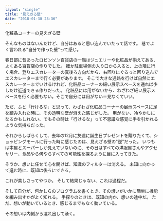 ```yaml
---
layout: "single"
title: "見えざる壁"
date: "2018-01-30 23:36"
---
```


化粧品コーナーの見えざる壁

そんなものはないんだけど、自分はあると思い込んでいたって話です。
巷でよく言われる"自分で作った壁"って感じ。

春日部に昔あったロビンソン百貨店の一階はジュエリーや化粧品が揃えてある、よくある百貨店の作りでした。
確か駐車場側の入り口から入ると、上の階に行く場合、登りエスカレーターの真後ろ方向だから、右回りにぐるっと回り込んでエスカレーターまで行く必要があります。
そこで大きな通路を行けば自然にエスカレーターまでいけるけれど、化粧品コーナーの細い展示スペースを通れば少しだけ近道できる作りだった。
化粧品には用がないから、わざわざ細い展示スペースを行く必要もない。そこで自分には用がない＝見なくていい。

ただ、ふと「行けるな」と思って、わざわざ化粧品コーナーの展示スペースに足を踏み入れた時に、その透明な壁が消えた感じがした。
用がない、冷やかしになるかもしれない、でもその時は「行けるな」って不思議な感覚に手を引かれるような気持ちだった。

それからしばらくして、去年の12月に友達に誕生日プレゼントを贈りたくて、ショッピングモールに行った時に感じたのは、見えざる壁の"逆"だった。
いつもは本屋とスーパーしか見えていないのに、その日はすべての洋服屋さんやアクセサリー、食品やら何やらすべての可能性を探るように目に入ってきた。

そうか、想いに任せて心を開けば、知識のフィルターは消える。
未知に向かって進む時に、既知は後ろにできる。

これが美しさってやつか。
そして結果じゃない、これは過程だ。

そして自分が、何かしらのプログラムを書くとき、その想いがいかに簡単に機能を編み出すかがよく知れる。
手探りのときは、既知の内か、想いの途中だ。
ただ、想いが動いているとき、感じるまでもなく動いている。

その想いは内側から溢れ出して湧く。
